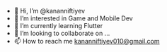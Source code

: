 - 👋 Hi, I’m @kananniftiyev
- 👀 I’m interested in Game and Mobile Dev
- 🌱 I’m currently learning Flutter
- 💞️ I’m looking to collaborate on ...
- 📫 How to reach me kananniftiyev010@gmail.com

<!---
kananniftiyev/kananniftiyev is a ✨ special ✨ repository because its `README.md` (this file) appears on your GitHub profile.
You can click the Preview link to take a look at your changes.
--->
